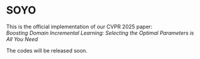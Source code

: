 # SOYO

This is the official implementation of our CVPR 2025 paper:  
_Boosting Domain Incremental Learning: Selecting the Optimal Parameters is All You Need_

The codes will be released soon.
